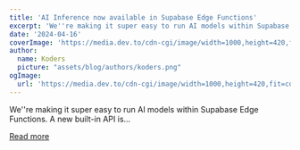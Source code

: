 ```yaml
---
title: 'AI Inference now available in Supabase Edge Functions'
excerpt: 'We''re making it super easy to run AI models within Supabase Edge Functions. A new built-in API is...'
date: '2024-04-16'
coverImage: 'https://media.dev.to/cdn-cgi/image/width=1000,height=420,fit=cover,gravity=auto,format=auto/https%3A%2F%2Fdev-to-uploads.s3.amazonaws.com%2Fuploads%2Farticles%2Fiir81bbjc5qerjwer7f6.png'
author:
  name: Koders
  picture: "assets/blog/authors/koders.png"
ogImage:
  url: 'https://media.dev.to/cdn-cgi/image/width=1000,height=420,fit=cover,gravity=auto,format=auto/https%3A%2F%2Fdev-to-uploads.s3.amazonaws.com%2Fuploads%2Farticles%2Fiir81bbjc5qerjwer7f6.png'
---
```


We''re making it super easy to run AI models within Supabase Edge Functions. A new built-in API is...

[Read more](https://dev.to/supabase/ai-inference-now-available-in-supabase-edge-functions-3ae1)
